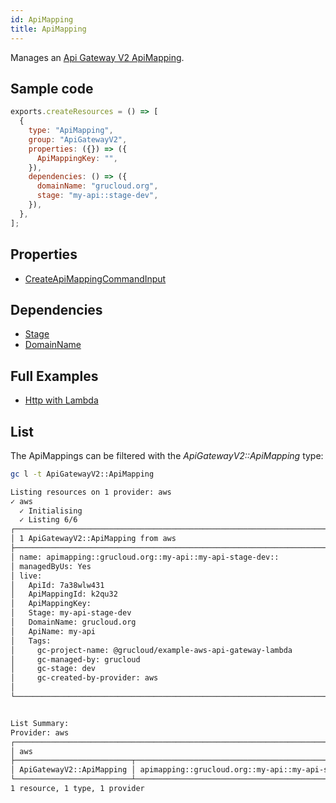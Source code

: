 ```yaml
---
id: ApiMapping
title: ApiMapping
---
```


Manages an [Api Gateway V2 ApiMapping](https://console.aws.amazon.com/apigateway/main/apis).

## Sample code

```js
exports.createResources = () => [
  {
    type: "ApiMapping",
    group: "ApiGatewayV2",
    properties: ({}) => ({
      ApiMappingKey: "",
    }),
    dependencies: () => ({
      domainName: "grucloud.org",
      stage: "my-api::stage-dev",
    }),
  },
];
```

## Properties

- [CreateApiMappingCommandInput](https://docs.aws.amazon.com/AWSJavaScriptSDK/v3/latest/clients/client-apigatewayv2/interfaces/createapimappingcommandinput.html)

## Dependencies

- [Stage](./Stage.md)
- [DomainName](./DomainName.md)

## Full Examples

- [Http with Lambda](https://github.com/grucloud/grucloud/tree/main/examples/aws/ApiGatewayV2/http-lambda)

## List

The ApiMappings can be filtered with the _ApiGatewayV2::ApiMapping_ type:

```sh
gc l -t ApiGatewayV2::ApiMapping
```

```txt
Listing resources on 1 provider: aws
✓ aws
  ✓ Initialising
  ✓ Listing 6/6
┌────────────────────────────────────────────────────────────────────────────────────┐
│ 1 ApiGatewayV2::ApiMapping from aws                                                │
├────────────────────────────────────────────────────────────────────────────────────┤
│ name: apimapping::grucloud.org::my-api::my-api-stage-dev::                         │
│ managedByUs: Yes                                                                   │
│ live:                                                                              │
│   ApiId: 7a38wlw431                                                                │
│   ApiMappingId: k2qu32                                                             │
│   ApiMappingKey:                                                                   │
│   Stage: my-api-stage-dev                                                          │
│   DomainName: grucloud.org                                                         │
│   ApiName: my-api                                                                  │
│   Tags:                                                                            │
│     gc-project-name: @grucloud/example-aws-api-gateway-lambda                      │
│     gc-managed-by: grucloud                                                        │
│     gc-stage: dev                                                                  │
│     gc-created-by-provider: aws                                                    │
│                                                                                    │
└────────────────────────────────────────────────────────────────────────────────────┘


List Summary:
Provider: aws
┌───────────────────────────────────────────────────────────────────────────────────┐
│ aws                                                                               │
├──────────────────────────┬────────────────────────────────────────────────────────┤
│ ApiGatewayV2::ApiMapping │ apimapping::grucloud.org::my-api::my-api-stage-dev::   │
└──────────────────────────┴────────────────────────────────────────────────────────┘
1 resource, 1 type, 1 provider

```
